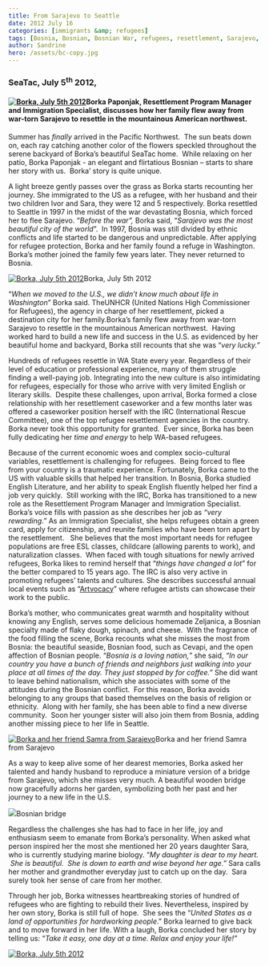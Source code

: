 ```yaml
---
title: From Sarajevo to Seattle
date: 2012 July 16
categories: [immigrants &amp; refugees]
tags: [Bosnia, Bosnian, Bosnian War, refugees, resettlement, Sarajevo, Seattle, social cause, success story, United States, washington]
author: Sandrine
hero: /assets/bc-copy.jpg
---
```

### SeaTac, July 5<sup>th</sup> 2012,

#### [![](/assets/img_4782.jpg?w=708 "Borka, July 5th 2012")](http://seattlewatch2012.files.wordpress.com/2012/07/img_4782.jpg)Borka Paponjak, Resettlement Program Manager and Immigration Specialist, discusses how her family flew away from war-torn Sarajevo to resettle in the mountainous American northwest.

Summer has _finally_ arrived in the Pacific Northwest.  The sun beats down on, each ray catching another color of the flowers speckled throughout the serene backyard of Borka’s beautiful SeaTac home.  While relaxing on her patio, Borka Paponjak - an elegant and flirtatious Bosnian – starts to share her story with us.  Borka’ story is quite unique.

A light breeze gently passes over the grass as Borka starts recounting her journey. She immigrated to the US as a refugee, with her husband and their two children Ivor and Sara, they were 12 and 5 respectively. Borka resettled to Seattle in 1997 in the midst of the war devastating Bosnia, which forced her to flee Sarajevo. “_Before the war”,_ Borka said, “_Sarajevo was the most beautiful city of the world_”.  In 1997, Bosnia was still divided by ethnic conflicts and life started to be dangerous and unpredictable. After applying for refugee protection, Borka and her family found a refuge in Washington. Borka’s mother joined the family few years later. They never returned to Bosnia.

[![](/assets/img_4781.jpg?w=230 "Borka, July 5th 2012")](http://seattlewatch2012.files.wordpress.com/2012/07/img_4781.jpg)Borka, July 5th 2012

“_When we moved to the U.S., we didn’t know much about life in Washington_” Borka said. TheUNHCR (United Nations High Commissioner for Refugees), the agency in charge of her resettlement, picked a destination city for her family.Borka’s family flew away from war-torn Sarajevo to resettle in the mountainous American northwest.  Having worked hard to build a new life and success in the U.S. as evidenced by her beautiful home and backyard, Borka still recounts that she was “_very lucky.”_

Hundreds of refugees resettle in WA State every year. Regardless of their level of education or professional experience, many of them struggle finding a well-paying job. Integrating into the new culture is also intimidating for refugees, especially for those who arrive with very limited English or literary skills.  Despite these challenges, upon arrival, Borka formed a close relationship with her resettlement caseworker and a few months later was offered a caseworker position herself with the IRC (International Rescue Committee), one of the top refugee resettlement agencies in the country.  Borka never took this opportunity for granted.  Ever since, Borka has been fully dedicating her _time and energy_ to help WA-based refugees.

Because of the current economic woes and complex socio-cultural variables, resettlement is challenging for refugees.  Being forced to flee from your country is a traumatic experience. Fortunately, Borka came to the US with valuable skills that helped her transition. In Bosnia, Borka studied English Literature, and her ability to speak English fluently helped her find a job very quickly.  Still working with the IRC, Borka has transitioned to a new role as the Resettlement Program Manager and Immigration Specialist. Borka’s voice fills with passion as she describes her job as _“very rewarding.”_ As an Immigration Specialist, she helps refugees obtain a green card, apply for citizenship, and reunite families who have been torn apart by the resettlement.   She believes that the most important needs for refugee populations are free ESL classes, childcare (allowing parents to work), and naturalization classes.  When faced with tough situations for newly arrived refugees, Borka likes to remind herself that “_things have changed a lot_” for the better compared to 15 years ago. The IRC is also very active in promoting refugees’ talents and cultures. She describes successful annual local events such as “[Artvocacy](http://www.rescue.org/us-program/us-seattle-wa/save-date-refugee-artvocacy-june-22nd)” where refugee artists can showcase their work to the public.

Borka’s mother, who communicates great warmth and hospitality without knowing any English, serves some delicious homemade Zeljanica, a Bosnian specialty made of flaky dough, spinach, and cheese.  With the fragrance of the food filling the scene, Borka recounts what she misses the most from Bosnia: the beautiful seaside, Bosnian food, such as Cevapi, and the open affection of Bosnian people. “_Bosnia is a loving nation,_” she said, _“In our country you have a bunch of friends and neighbors just walking into your place at all times of the day. They just stopped by for coffee.”_ She did want to leave behind nationalism, which she associates with some of the attitudes during the Bosnian conflict.  For this reason, Borka avoids belonging to any groups that based themselves on the basis of religion or ethnicity.  Along with her family, she has been able to find a new diverse community.  Soon her younger sister will also join them from Bosnia, adding another missing piece to her life in Seattle.

[![](/assets/img_4793.jpg?w=300 "Borka and her friend Samra from Sarajevo")](http://seattlewatch2012.files.wordpress.com/2012/07/img_4793.jpg)Borka and her friend Samra from Sarajevo

As a way to keep alive some of her dearest memories, Borka asked her talented and handy husband to reproduce a miniature version of a bridge from Sarajevo, which she misses very much. A beautiful wooden bridge now gracefully adorns her garden, symbolizing both her past and her journey to a new life in the U.S.

[![](/assets/20819376.jpg?w=300)](http://seattlewatch2012.files.wordpress.com/2012/07/20819376.jpg)Bosnian bridge

Regardless the challenges she has had to face in her life, joy and enthusiasm seem to emanate from Borka’s personality. When asked what person inspired her the most she mentioned her 20 years daughter Sara, who is currently studying marine biology. “_My daughter is dear to my heart.  She is beautiful.  She is down to earth and wise beyond her age.”_ Sara calls her mother and grandmother everyday just to catch up on the day.  Sara surely took her sense of care from her mother.

Through her job, Borka witnesses heartbreaking stories of hundred of refugees who are fighting to rebuild their lives. Nevertheless, inspired by her own story, Borka is still full of hope.  She sees the “_United States as a land of opportunities for hardworking people_.” Borka learned to give back and to move forward in her life. With a laugh, Borka concluded her story by telling us: “_Take it easy, one day at a time. Relax and enjoy your life!”_

[![](/assets/img_4770.jpg "Borka, July 5th 2012")](http://seattlewatch2012.files.wordpress.com/2012/07/img_4770.jpg)